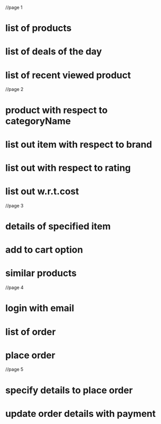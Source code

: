 //page 1
# list of products
# list of deals of the day
# list of recent viewed product

//page 2
# product with respect to categoryName
# list out item with respect to brand
# list out with respect to rating
# list out w.r.t.cost

//page 3 
# details of specified item
# add to cart option
# similar products
//page 4

# login with email
# list of order 
# place order

//page 5

# specify details to place order
# update order details with payment

